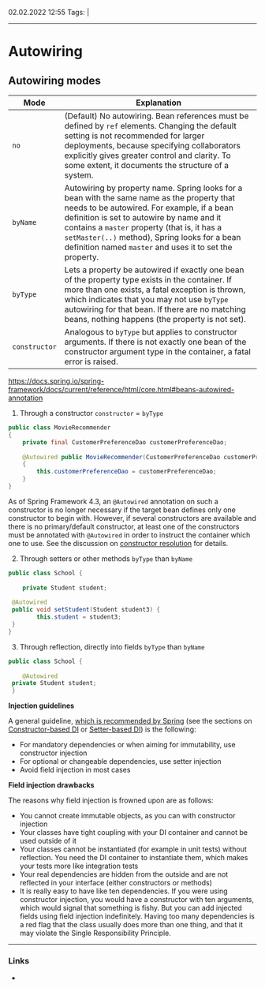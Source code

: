 02.02.2022  12:55
Tags:  |
____

# Autowiring
## Autowiring modes


Mode | Explanation
-----| ----
`no` | (Default) No autowiring. Bean references must be defined by `ref` elements. Changing the default setting is not recommended for larger deployments, because specifying collaborators explicitly gives greater control and clarity. To some extent, it documents the structure of a system.
`byName` | Autowiring by property name. Spring looks for a bean with the same name as the property that needs to be autowired. For example, if a bean definition is set to autowire by name and it contains a `master` property (that is, it has a `setMaster(..)` method), Spring looks for a bean definition named `master` and uses it to set the property.
`byType` | Lets a property be autowired if exactly one bean of the property type exists in the container. If more than one exists, a fatal exception is thrown, which indicates that you may not use `byType` autowiring for that bean. If there are no matching beans, nothing happens (the property is not set).
`constructor` |Analogous to `byType` but applies to constructor arguments. If there is not exactly one bean of the constructor argument type in the container, a fatal error is raised.

https://docs.spring.io/spring-framework/docs/current/reference/html/core.html#beans-autowired-annotation

1.  Through a constructor
`constructor` = `byType`
```java
public class MovieRecommender 
{ 
	private final CustomerPreferenceDao customerPreferenceDao; 
	
	@Autowired public MovieRecommender(CustomerPreferenceDao customerPreferenceDao) 
	{ 
		this.customerPreferenceDao = customerPreferenceDao;
	}
}
```
As of Spring Framework 4.3, an `@Autowired` annotation on such a constructor is no longer necessary if the target bean defines only one constructor to begin with. However, if several constructors are available and there is no primary/default constructor, at least one of the constructors must be annotated with `@Autowired` in order to instruct the container which one to use. See the discussion on [constructor resolution](https://docs.spring.io/spring-framework/docs/current/reference/html/core.html#beans-autowired-annotation-constructor-resolution) for details.

2.  Through setters or other methods
`byType` than `byName`
```java
public class School {  
  
    private Student student;  
  
 @Autowired  
 public void setStudent(Student student3) {  
        this.student = student3;  
 }  
}
```
3.  Through reflection, directly into fields
`byType` than `byName`
```java
public class School {  
  
    @Autowired  
 private Student student;  
 }
```

**Injection guidelines**

A general guideline, [which is recommended by Spring](http://docs.spring.io/spring/docs/4.2.x/spring-framework-reference/html/beans.html) (see the sections on [Constructor-based DI](https://docs.spring.io/spring/docs/4.2.x/spring-framework-reference/html/beans.html#beans-constructor-injection) or [Setter-based DI](https://docs.spring.io/spring/docs/4.2.x/spring-framework-reference/html/beans.html#beans-setter-injection)) is the following:

-   For mandatory dependencies or when aiming for immutability, use constructor injection
-   For optional or changeable dependencies, use setter injection
-   Avoid field injection in most cases




**Field injection drawbacks**

The reasons why field injection is frowned upon are as follows:

-   You cannot create immutable objects, as you can with constructor injection
-   Your classes have tight coupling with your DI container and cannot be used outside of it
-   Your classes cannot be instantiated (for example in unit tests) without reflection. You need the DI container to instantiate them, which makes your tests more like integration tests
-   Your real dependencies are hidden from the outside and are not reflected in your interface (either constructors or methods)
-   It is really easy to have like ten dependencies. If you were using constructor injection, you would have a constructor with ten arguments, which would signal that something is fishy. But you can add injected fields using field injection indefinitely. Having too many dependencies is a red flag that the class usually does more than one thing, and that it may violate the Single Responsibility Principle.
____ 
### Links
-